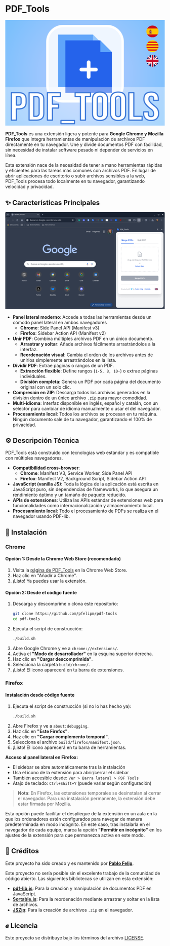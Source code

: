 # PDF_Tools

<p align="center">
  <img src="./readme-files/PT destacado 540x357.png">
</p>

**PDF_Tools** es una extensión ligera y potente para **Google Chrome y Mozilla Firefox** que integra herramientas de manipulación de archivos PDF directamente en tu navegador. Une y divide documentos PDF con facilidad, sin necesidad de instalar software pesado ni depender de servicios en línea.

Esta extensión nace de la necesidad de tener a mano herramientas rápidas y eficientes para las tareas más comunes con archivos PDF. En lugar de abrir aplicaciones de escritorio o subir archivos sensibles a la web, PDF_Tools procesa todo localmente en tu navegador, garantizando velocidad y privacidad.

## ✨ Características Principales

<p align="center">
  <img src="./readme-files/Capturas.gif">
</p>

* **Panel lateral moderno**: Accede a todas las herramientas desde un cómodo panel lateral en ambos navegadores
  - **Chrome**: Side Panel API (Manifest v3)
  - **Firefox**: Sidebar Action API (Manifest v2)
* **Unir PDF**: Combina múltiples archivos PDF en un único documento.
    * **Arrastrar y soltar**: Añade archivos fácilmente arrastrándolos a la interfaz.
    * **Reordenación visual**: Cambia el orden de los archivos antes de unirlos simplemente arrastrándolos en la lista.
* **Dividir PDF**: Extrae páginas o rangos de un PDF.
    * **Extracción flexible**: Define rangos (`1-5, 8, 10-`) o extrae páginas individuales.
    * **División completa**: Genera un PDF por cada página del documento original con un solo clic.
* **Compresión en ZIP**: Descarga todos los archivos generados en la división dentro de un único archivo `.zip` para mayor comodidad.
* **Multi-idioma**: Interfaz disponible en inglés, español y catalán, con un selector para cambiar de idioma manualmente o usar el del navegador.
* **Procesamiento local**: Todos los archivos se procesan en tu máquina. Ningún documento sale de tu navegador, garantizando el 100% de privacidad.

## ⚙️ Descripción Técnica

PDF_Tools está construido con tecnologías web estándar y es compatible con múltiples navegadores.

* **Compatibilidad cross-browser**: 
  - **Chrome**: Manifest V3, Service Worker, Side Panel API
  - **Firefox**: Manifest V2, Background Script, Sidebar Action API
* **JavaScript (vanilla JS)**: Toda la lógica de la aplicación está escrita en JavaScript puro, sin dependencias de frameworks, lo que asegura un rendimiento óptimo y un tamaño de paquete reducido.
* **APIs de extensiones**: Utiliza las APIs estándar de extensiones web para funcionalidades como internacionalización y almacenamiento local.
* **Procesamiento local**: Todo el procesamiento de PDFs se realiza en el navegador usando PDF-lib.

## 🚀 Instalación

### Chrome

#### Opción 1: Desde la Chrome Web Store (recomendado)

1.  Visita la [página de PDF_Tools](https://chromewebstore.google.com/detail/amfbkjdnaalliclaenmafeohionnkmoa) en la Chrome Web Store.
2.  Haz clic en "Añadir a Chrome".
3.  ¡Listo! Ya puedes usar la extensión.

#### Opción 2: Desde el código fuente

1.  Descarga y descomprime o clona este repositorio:
    ```bash
    git clone https://github.com/pfelipm/pdf-tools
    cd pdf-tools
    ```
2.  Ejecuta el script de construcción:
    ```bash
    ./build.sh
    ```
3.  Abre Google Chrome y ve a `chrome://extensions/`.
4.  Activa el **"Modo de desarrollador"** en la esquina superior derecha.
5.  Haz clic en **"Cargar descomprimida"**.
6.  Selecciona la carpeta `build/chrome/`.
7.  ¡Listo! El icono aparecerá en tu barra de extensiones.

### Firefox

#### Instalación desde código fuente

1.  Ejecuta el script de construcción (si no lo has hecho ya):
    ```bash
    ./build.sh
    ```
2.  Abre Firefox y ve a `about:debugging`.
3.  Haz clic en **"Este Firefox"**.
4.  Haz clic en **"Cargar complemento temporal"**.
5.  Selecciona el archivo `build/firefox/manifest.json`.
6.  ¡Listo! El icono aparecerá en tu barra de herramientas.

**Acceso al panel lateral en Firefox:**
- El sidebar se abre automáticamente tras la instalación
- Usa el icono de la extensión para abrir/cerrar el sidebar
- También accesible desde: `Ver > Barra lateral > PDF Tools`
- Atajo de teclado: `Ctrl+Shift+Y` (puede variar según configuración)

> **Nota**: En Firefox, las extensiones temporales se desinstalan al cerrar el navegador. Para una instalación permanente, la extensión debe estar firmada por Mozilla.

Esta opción puede facilitar el despliegue de la extensión en un aula en la que los ordenadores estén configurados para navegar de manera predeterminada en modo incógnito. En este caso, tras instalarla en el navegador de cada equipo, marca la opción **"Permitir en incógnito"** en los ajustes de la extensión para que permanezca activa en este modo.

## 💙 Créditos

Este proyecto ha sido creado y es mantenido por **[Pablo Felip](https://www.linkedin.com/in/pfelipm/)**.

Este proyecto no sería posible sin el excelente trabajo de la comunidad de código abierto. Las siguientes bibliotecas se utilizan en esta extensión:

* **[pdf-lib.js](https://github.com/Hopding/pdf-lib)**: Para la creación y manipulación de documentos PDF en JavaScript.
* **[Sortable.js](https://github.com/SortableJS/Sortable)**: Para la reordenación mediante arrastrar y soltar en la lista de archivos.
* **[JSZip](https://github.com/Stuk/jszip)**: Para la creación de archivos `.zip` en el navegador.

## ✊ Licencia

Este proyecto se distribuye bajo los términos del archivo [LICENSE](/LICENSE).
